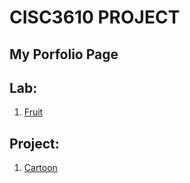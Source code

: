 # CISC3610 PROJECT
## My Porfolio Page

## Lab:
1. [Fruit](http://shaoyongliang.github.io/fruit.html)

## Project:
1. [Cartoon](http://shaoyongliang.github.io/cartoon.html)
